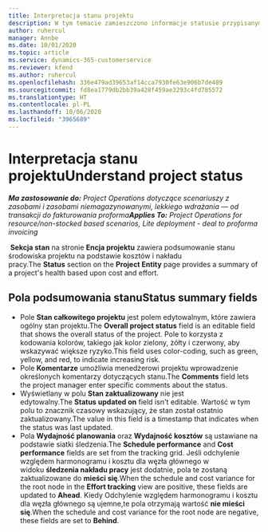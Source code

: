 ```yaml
---
title: Interpretacja stanu projektu
description: W tym temacie zamieszczono informacje statusie przypisanym do projektu w Dynamics 365 Project Operations.
author: ruhercul
manager: Annbe
ms.date: 10/01/2020
ms.topic: article
ms.service: dynamics-365-customerservice
ms.reviewer: kfend
ms.author: ruhercul
ms.openlocfilehash: 336e479ad39653af14cca7930fe63e906b7de489
ms.sourcegitcommit: fd8ea1779db2bb39a428f459ae3293c4fd785572
ms.translationtype: HT
ms.contentlocale: pl-PL
ms.lasthandoff: 10/06/2020
ms.locfileid: "3965689"
---
```

# <a name="understand-project-status"></a><span data-ttu-id="03f95-103">Interpretacja stanu projektu</span><span class="sxs-lookup"><span data-stu-id="03f95-103">Understand project status</span></span>

<span data-ttu-id="03f95-104">_**Ma zastosowanie do:** Project Operations dotyczące scenariuszy z zasobami i zasobami niemagazynowanymi, lekkiego wdrażania — od transakcji do fakturowania proforma_</span><span class="sxs-lookup"><span data-stu-id="03f95-104">_**Applies To:** Project Operations for resource/non-stocked based scenarios, Lite deployment - deal to proforma invoicing_</span></span>


<span data-ttu-id="03f95-105"> **Sekcja stan** na stronie **Encja projektu** zawiera podsumowanie stanu środowiska projektu na podstawie kosztów i nakładu pracy.</span><span class="sxs-lookup"><span data-stu-id="03f95-105">The **Status** section on the **Project Entity** page provides a summary of a project's health based upon cost and effort.</span></span>


## <a name="status-summary-fields"></a><span data-ttu-id="03f95-106">Pola podsumowania stanu</span><span class="sxs-lookup"><span data-stu-id="03f95-106">Status summary fields</span></span>

- <span data-ttu-id="03f95-107">Pole **Stan całkowitego projektu** jest polem edytowalnym, które zawiera ogólny stan projektu.</span><span class="sxs-lookup"><span data-stu-id="03f95-107">The **Overall project status** field is an editable field that shows the overall status of the project.</span></span> <span data-ttu-id="03f95-108">Pole to korzysta z kodowania kolorów, takiego jak kolor zielony, żółty i czerwony, aby wskazywać większe ryzyko.</span><span class="sxs-lookup"><span data-stu-id="03f95-108">This field uses color-coding, such as green, yellow, and red, to indicate increasing risk.</span></span> 
- <span data-ttu-id="03f95-109">Pole **Komentarze** umożliwia menedżerowi projektu wprowadzenie określonych komentarzy dotyczących stanu.</span><span class="sxs-lookup"><span data-stu-id="03f95-109">The **Comments** field lets the project manager enter specific comments about the status.</span></span> 
- <span data-ttu-id="03f95-110">Wyświetlany w polu **Stan zaktualizowany** nie jest edytowalny.</span><span class="sxs-lookup"><span data-stu-id="03f95-110">The **Status updated on** field isn't editable.</span></span> <span data-ttu-id="03f95-111">Wartość w tym polu to znacznik czasowy wskazujący, że stan został ostatnio zaktualizowany.</span><span class="sxs-lookup"><span data-stu-id="03f95-111">The value in this field is a timestamp that indicates when the status was last updated.</span></span>
- <span data-ttu-id="03f95-112">Pola **Wydajność planowania** oraz **Wydajność kosztów** są ustawiane na podstawie siatki śledzenia.</span><span class="sxs-lookup"><span data-stu-id="03f95-112">The **Schedule performance** and **Cost performance** fields are set from the tracking grid.</span></span> <span data-ttu-id="03f95-113">Jeśli odchylenie względem harmonogramu i kosztu dla węzła głównego w widoku **śledzenia nakładu pracy** jest dodatnie, pola te zostaną zaktualizowane do **mieści się**.</span><span class="sxs-lookup"><span data-stu-id="03f95-113">When the schedule and cost variance for the root node in the **Effort tracking** view are positive, these fields are updated to **Ahead**.</span></span> <span data-ttu-id="03f95-114">Kiedy Odchylenie względem harmonogramu i kosztu dla węzła głównego są ujemne,te pola otrzymają wartość **nie mieści się**.</span><span class="sxs-lookup"><span data-stu-id="03f95-114">When the schedule and cost variance for the root node are negative, these fields are set to **Behind**.</span></span>
